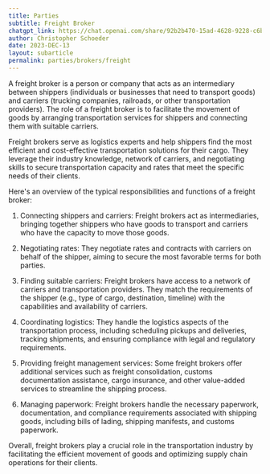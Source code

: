```yaml
---
title: Parties
subtitle: Freight Broker
chatgpt_link: https://chat.openai.com/share/92b2b470-15ad-4628-9228-c6bcc634afb6
author: Christopher Schoeder
date: 2023-DEC-13
layout: subarticle
permalink: parties/brokers/freight
---
```


A freight broker is a person or company that acts as an intermediary between shippers (individuals or businesses that need to transport goods) and carriers (trucking companies, railroads, or other transportation providers). The role of a freight broker is to facilitate the movement of goods by arranging transportation services for shippers and connecting them with suitable carriers.

Freight brokers serve as logistics experts and help shippers find the most efficient and cost-effective transportation solutions for their cargo. They leverage their industry knowledge, network of carriers, and negotiating skills to secure transportation capacity and rates that meet the specific needs of their clients.

Here's an overview of the typical responsibilities and functions of a freight broker:

1. Connecting shippers and carriers: Freight brokers act as intermediaries, bringing together shippers who have goods to transport and carriers who have the capacity to move those goods.

2. Negotiating rates: They negotiate rates and contracts with carriers on behalf of the shipper, aiming to secure the most favorable terms for both parties.

3. Finding suitable carriers: Freight brokers have access to a network of carriers and transportation providers. They match the requirements of the shipper (e.g., type of cargo, destination, timeline) with the capabilities and availability of carriers.

4. Coordinating logistics: They handle the logistics aspects of the transportation process, including scheduling pickups and deliveries, tracking shipments, and ensuring compliance with legal and regulatory requirements.

5. Providing freight management services: Some freight brokers offer additional services such as freight consolidation, customs documentation assistance, cargo insurance, and other value-added services to streamline the shipping process.

6. Managing paperwork: Freight brokers handle the necessary paperwork, documentation, and compliance requirements associated with shipping goods, including bills of lading, shipping manifests, and customs paperwork.

Overall, freight brokers play a crucial role in the transportation industry by facilitating the efficient movement of goods and optimizing supply chain operations for their clients.
